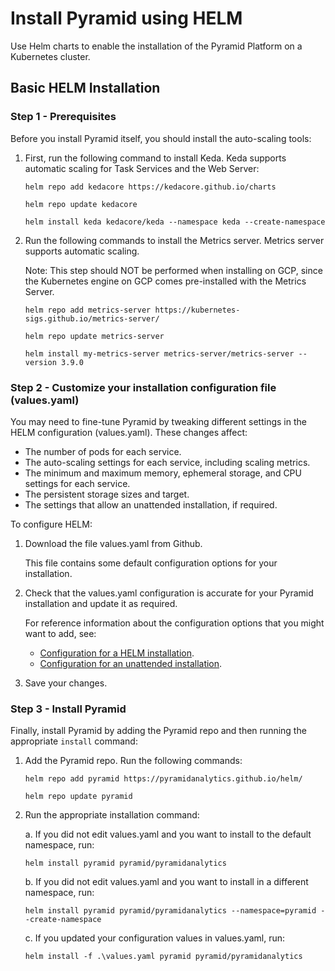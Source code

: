 # Install Pyramid using HELM

Use Helm charts to enable the installation of the Pyramid Platform on a Kubernetes cluster.

## Basic HELM Installation

### Step 1 - Prerequisites

Before you install Pyramid itself, you should install the auto-scaling tools:

1. First, run the following command to install Keda. Keda supports automatic scaling for Task Services and the Web Server:
    
    `helm repo add kedacore https://kedacore.github.io/charts`
    
    `helm repo update kedacore`

    `helm install keda kedacore/keda --namespace keda --create-namespace`

2. Run the following commands to install the Metrics server. Metrics server supports automatic scaling.

    Note: This step should NOT be performed when installing on GCP, since the Kubernetes engine on GCP comes pre-installed with the Metrics Server.

    `helm repo add metrics-server https://kubernetes-sigs.github.io/metrics-server/`

    `helm repo update metrics-server`

    `helm install my-metrics-server metrics-server/metrics-server --version 3.9.0`

### Step 2 - Customize your installation configuration file (values.yaml)
You may need to fine-tune Pyramid by tweaking different settings in the HELM configuration (values.yaml). These changes affect:
- The number of pods for each service.
- The auto-scaling settings for each service, including scaling metrics.
- The minimum and maximum memory, ephemeral storage, and CPU settings for each service.
- The persistent storage sizes and target.
- The settings that allow an unattended installation, if required.

To configure HELM:

1. Download the file values.yaml from Github.
    
    This file contains some default configuration options for your installation.

2. Check that the values.yaml configuration is accurate for your Pyramid installation and update it as required.

    For reference information about the configuration options that you might want to add, see:

   - [Configuration for a HELM installation](https://help.pyramidanalytics.com/Content/Root/Guides/installation/Kubernetes/helm/Ref_Installation_HELM.htm).
   - [Configuration for an unattended installation](https://help.pyramidanalytics.com/Content/Root/Guides/installation/Kubernetes/helm/Ref_Installation_Unattended.htm).
   

3. Save your changes.

### Step 3 - Install Pyramid
Finally, install Pyramid by adding the Pyramid repo and then running the appropriate `install` command:

1. Add the Pyramid repo. Run the following commands:

    `helm repo add pyramid https://pyramidanalytics.github.io/helm/`

    `helm repo update pyramid`

2. Run the appropriate installation command:

    a. If you did not edit values.yaml and you want to install to the default namespace, run:

    `helm install pyramid pyramid/pyramidanalytics`

   b. If you did not edit values.yaml and you want to install in a different namespace, run:

    `helm install pyramid pyramid/pyramidanalytics --namespace=pyramid --create-namespace`

    c. If you updated your configuration values in values.yaml, run:

    `helm install -f .\values.yaml pyramid pyramid/pyramidanalytics`

